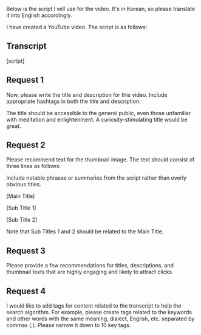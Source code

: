 Below is the script I will use for the video. It's in Korean, so please translate it into English accordingly.

I have created a YouTube video. The script is as follows:

## Transcript

[script]

## Request 1

Now, please write the title and description for this video. Include appropriate hashtags in both the title and description.

The title should be accessible to the general public, even those unfamiliar with meditation and enlightenment. A curiosity-stimulating title would be great.

## Request 2

Please recommend text for the thumbnail image. The text should consist of three lines as follows:

Include notable phrases or summaries from the script rather than overly obvious titles.

[Main Title]

[Sub Title 1]

[Sub Title 2]

Note that Sub Titles 1 and 2 should be related to the Main Title.

## Request 3

Please provide a few recommendations for titles, descriptions, and thumbnail texts that are highly engaging and likely to attract clicks.

## Request 4

I would like to add tags for content related to the transcript to help the search algorithm. For example, please create tags related to the keywords and other words with the same meaning, dialect, English, etc. separated by commas (,). Please narrow it down to 10 key tags.